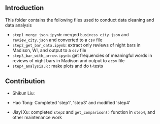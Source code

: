 ## Introduction
This folder contains the following files used to conduct data cleaning and data analysis
- `step1_merge_json.ipynb`: merged `business_city.json` and `review_city.json` and converted to a `csv` file
- `step2_get_bar_data.ipynb`: extract only reviews of night bars in Madison, WI, and output to a `csv` file
- `step3_bar_with_arrow.ipynb`: get frequencies of meaningful words in reviews of night bars in Madison and output to a`csv` file
- `step4_analysis.R` : make plots and do t-tests

## Contribution
- Shikun Liu: 

- Hao Tong: Completed 'step1', 'step3' and modified 'step4'

- Jiayi Xu: completed `step2` and `get_comparison()` function in `step4`, and other maintenance work

